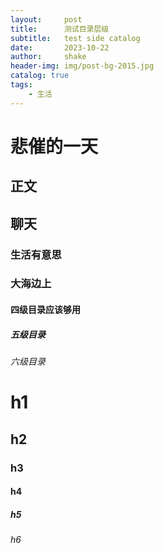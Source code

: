 ```yaml
---
layout:     post
title:      测试目录层级
subtitle:   test side catalog
date:       2023-10-22
author:     shake
header-img: img/post-bg-2015.jpg
catalog: true
tags:
    - 生活
---
```


# 悲催的一天


## 正文


## 聊天

### 生活有意思

### 大海边上

#### 四级目录应该够用

##### 五级目录

###### 六级目录

# h1

## h2

### h3

#### h4

##### h5

###### h6

